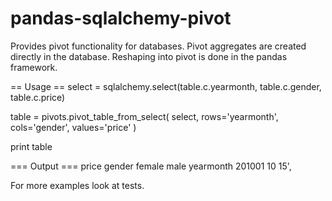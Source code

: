 pandas-sqlalchemy-pivot
================

Provides pivot functionality for databases. Pivot aggregates are created
directly in the database. Reshaping into pivot is done in the pandas framework.

== Usage ==
select = sqlalchemy.select(table.c.yearmonth, table.c.gender, table.c.price)

table = pivots.pivot_table_from_select(
            select,
            rows='yearmonth', cols='gender', values='price'
        )

print table

=== Output ===
            price
gender     female  male
yearmonth
201001         10    15',


For more examples look at tests.

